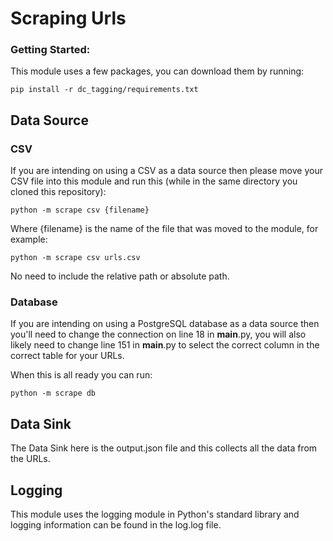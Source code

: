 # Scraping Urls

### Getting Started:

This module uses a few packages, you can download them by running:

`pip install -r dc_tagging/requirements.txt`


## Data Source

### CSV

If you are intending on using a CSV as a data source then please move your CSV file into this module and run this (while in the same directory you cloned this repository):

`python -m scrape csv {filename}`

Where {filename} is the name of the file that was moved to the module, for example:

`python -m scrape csv urls.csv`

No need to include the relative path or absolute path.

### Database

If you are intending on using a PostgreSQL database as a data source then you'll need to change the connection on line 18 in __main__.py, you will also likely need to change line 151 in __main__.py to select the correct column in the correct table for your URLs.

When this is all ready you can run:

`python -m scrape db`

## Data Sink

The Data Sink here is the output.json file and this collects all the data from the URLs.

## Logging

This module uses the logging module in Python's standard library and logging information can be found in the log.log file.
